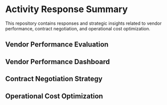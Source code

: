 # Activity Response Summary

This repository contains responses and strategic insights related to vendor performance, contract negotiation, and operational cost optimization.

## Vendor Performance Evaluation

## Vendor Performance Dashboard

## Contract Negotiation Strategy

## Operational Cost Optimization

